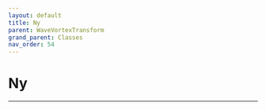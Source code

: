 ```yaml
---
layout: default
title: Ny
parent: WaveVortexTransform
grand_parent: Classes
nav_order: 54
---
```


#  Ny




---

